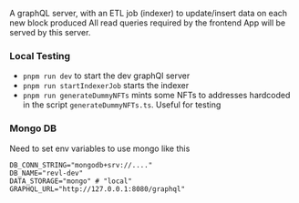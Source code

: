 A graphQL server, with an ETL job (indexer) to update/insert data on each new block produced
All read queries required by the frontend App will be served by this server.

### Local Testing

- `pnpm run dev` to start the dev graphQl server
- `pnpm run startIndexerJob` starts the indexer
- `pnpm run generateDummyNFTs` mints some NFTs to addresses hardcoded in the script  `generateDummyNFTs.ts`. Useful for testing


### Mongo DB
Need to set env variables to use mongo like this
```
DB_CONN_STRING="mongodb+srv://...."
DB_NAME="revl-dev"
DATA_STORAGE="mongo" # "local"
GRAPHQL_URL="http://127.0.0.1:8080/graphql"
```
